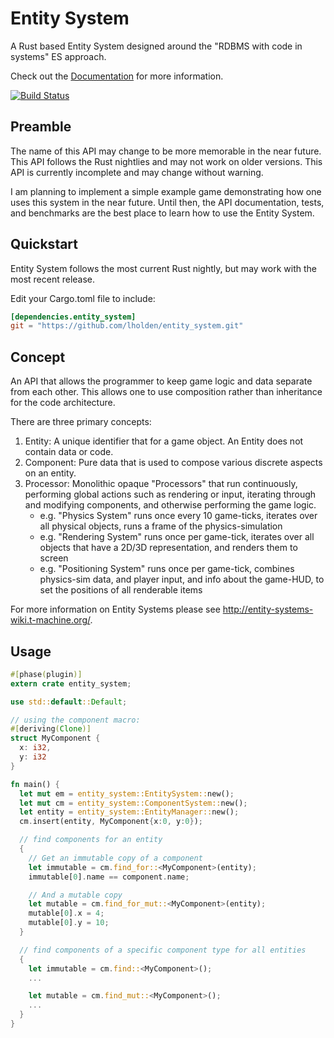 # Entity System

A Rust based Entity System designed around the "RDBMS with code in systems" ES approach. 

Check out the [Documentation](http://lholden.github.io/entity_system) for more information.

[![Build Status](https://travis-ci.org/lholden/entity_system.png?branch=master)](https://travis-ci.org/lholden/entity_system)

## Preamble

The name of this API may change to be more memorable in the near future. This API follows the Rust nightlies and may not work on older versions. This API is currently incomplete and may change without warning.

I am planning to implement a simple example game demonstrating how one uses this system in the near future. Until then, the API documentation, tests, and benchmarks are the best place to learn how to use the Entity System.

## Quickstart

Entity System follows the most current Rust nightly, but may work with the most recent release.

Edit your Cargo.toml file to include:
```toml
[dependencies.entity_system]
git = "https://github.com/lholden/entity_system.git"
```

## Concept

An API that allows the programmer to keep game logic and data separate from each other. This allows one to use composition rather than inheritance for the code architecture.

There are three primary concepts:

1. Entity: A unique identifier that for a game object. An Entity does not contain data or code.
2. Component: Pure data that is used to compose various discrete aspects on an entity.
3. Processor: Monolithic opaque "Processors" that run continuously, performing global actions such as rendering or input, iterating through and modifying components, and otherwise performing the game logic.
    * e.g. "Physics System" runs once every 10 game-ticks, iterates over all physical objects, runs a frame of the physics-simulation
    * e.g. "Rendering System" runs once per game-tick, iterates over all objects that have a 2D/3D representation, and renders them to screen
    * e.g. "Positioning System" runs once per game-tick, combines physics-sim data, and player input, and info about the game-HUD, to set the positions of all renderable items

For more information on Entity Systems please see http://entity-systems-wiki.t-machine.org/.

## Usage
```rust
#[phase(plugin)]
extern crate entity_system;

use std::default::Default;

// using the component macro:
#[deriving(Clone)]
struct MyComponent {
  x: i32,
  y: i32
}

fn main() {
  let mut em = entity_system::EntitySystem::new();
  let mut cm = entity_system::ComponentSystem::new();
  let entity = entity_system::EntityManager::new();
  cm.insert(entity, MyComponent{x:0, y:0});

  // find components for an entity
  {
    // Get an immutable copy of a component
    let immutable = cm.find_for::<MyComponent>(entity);
    immutable[0].name == component.name;

    // And a mutable copy
    let mutable = cm.find_for_mut::<MyComponent>(entity);
    mutable[0].x = 4;
    mutable[0].y = 10;
  }

  // find components of a specific component type for all entities
  {
    let immutable = cm.find::<MyComponent>();
    ...

    let mutable = cm.find_mut::<MyComponent>();
    ...
  }
}
```
